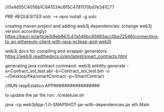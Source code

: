 //0x4d55C4056b1C6A153Ac6f5C4781170bd7e341C77

*PRE-REQUESITES*
solc --> npm install -g solc


creating maven project and adding web3j dependencies: (change web3j version accordingly)
	https://kauri.io/article/b9eb647c47a546bc95693acc0be72546/connecting-to-an-ethereum-client-with-java-eclipse-and-web3j

web3j docs for compiling and wrapper generators:
	https://web3j.readthedocs.io/en/latest/smart_contracts.html

generating java contract command:
web3j solidity generate -a=Contract_sol_test.abi -b=Contract_sol_test.bin -o ~/Desktop/fika/smartContract -p=SmartContract


//RUN raspEstatico APP#################

to update the jar file run: ./createJar.sh

java -cp web3jApp-1.0-SNAPSHOT-jar-with-dependencies.jar eth.Main



